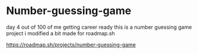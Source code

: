 # Number-guessing-game
day 4 out of 100 of me getting career ready
this is a number guessing game project i modified a bit made for roadmap.sh


https://roadmap.sh/projects/number-guessing-game
